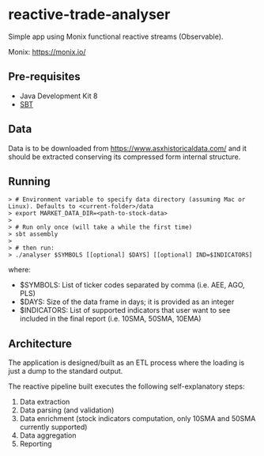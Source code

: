 # reactive-trade-analyser

Simple app using Monix functional reactive streams (Observable).

Monix: https://monix.io/

## Pre-requisites

- Java Development Kit 8
- [SBT](https://www.scala-sbt.org/1.0/docs/Setup.html)

## Data 

Data is to be downloaded from https://www.asxhistoricaldata.com/ and it should be extracted conserving its compressed form
internal structure.

## Running

```
> # Environment variable to specify data directory (assuming Mac or Linux). Defaults to <current-folder>/data 
> export MARKET_DATA_DIR=<path-to-stock-data>
>
> # Run only once (will take a while the first time)
> sbt assembly 
>
> # then run: 
> ./analyser $SYMBOLS [[optional] $DAYS] [[optional] IND=$INDICATORS]

```

where:
- $SYMBOLS: List of ticker codes separated by comma (i.e. AEE, AGO, PLS)
- $DAYS: Size of the data frame in days; it is provided as an integer
- $INDICATORS: List of supported indicators that user want to see included in the final report (i.e. 10SMA, 50SMA, 10EMA)

## Architecture

The application is designed/built as an ETL process where the loading is just a dump to the standard output.

The reactive pipeline built executes the following self-explanatory steps:

1. Data extraction 
2. Data parsing (and validation)
3. Data enrichment (stock indicators computation, only 10SMA and 50SMA currently supported)
4. Data aggregation
5. Reporting
